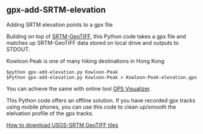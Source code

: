 ## gpx-add-SRTM-elevation
Adding SRTM elevation points to a gpx file

Building on top of [SRTM-GeoTIFF](https://github.com/nicholas-fong/SRTM-GeoTIFF), this Python code takes a gpx file and matches up SRTM-GeoTIFF data stored on local drive and outputs to STDOUT.

Kowloon Peak is one of many hiking destinations in Hong Kong
```
$python gpx-add-elevation.py Kowloon-Peak
$Python gpx-add-elevation.py Kowloon-Peak > Kowloon-Peak-elevation.gpx
```

You can achieve the same with online tool [GPS Visualizer](https://www.gpsvisualizer.com/).

This Python code offers an offline solution. If you have recorded gpx tracks using mobile phones, you can use this code to clean up/smooth the elelvation profile of the gpx tracks. 

[How to download USGS-SRTM GeoTIFF tiles](/EarthExplorer-howto.md)
